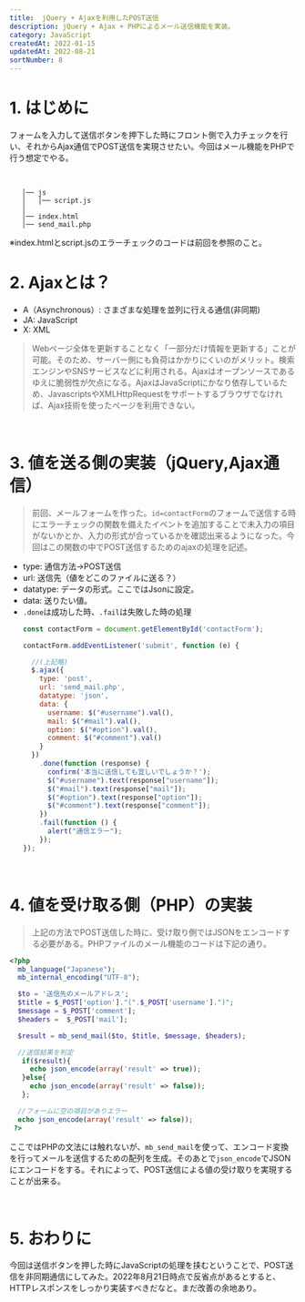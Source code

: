 ```yaml
---
title:  jQuery + Ajaxを利用したPOST送信
description: jQuery + Ajax + PHPによるメール送信機能を実装。
category: JavaScript
createdAt: 2022-01-15
updatedAt: 2022-08-21
sortNumber: 8
---
```


# 1. はじめに
フォームを入力して送信ボタンを押下した時にフロント側で入力チェックを行い、それからAjax通信でPOST送信を実現させたい。今回はメール機能をPHPで行う想定でやる。

<br>

```
   │── js
   │   │── script.js
   │
   │── index.html
   │── send_mail.php
```
※index.htmlとscript.jsのエラーチェックのコードは前回を参照のこと。
<br>

# 2. Ajaxとは？
- A（Asynchronous）: さまざまな処理を並列に行える通信(非同期)
- JA: JavaScript
- X: XML
> Webページ全体を更新することなく「一部分だけ情報を更新する」ことが可能。そのため、サーバー側にも負荷はかかりにくいのがメリット。検索エンジンやSNSサービスなどに利用される。Ajaxはオープンソースであるゆえに脆弱性が欠点になる。AjaxはJavaScriptにかなり依存しているため、JavascriptsやXMLHttpRequestをサポートするブラウザでなければ、Ajax技術を使ったページを利用できない。

<br>

# 3. 値を送る側の実装（jQuery,Ajax通信）
> 前回、メールフォームを作った。`id=contactForm`のフォームで送信する時にエラーチェックの関数を備えたイベントを追加することで未入力の項目がないかとか、入力の形式が合っているかを確認出来るようになった。今回はこの関数の中でPOST送信するためのajaxの処理を記述。
- type: 通信方法→POST送信
- url: 送信先（値をどこのファイルに送る？）
- datatype: データの形式。ここではJsonに設定。
- data: 送りたい値。
- `.done`は成功した時、`.fail`は失敗した時の処理
  ```js
  const contactForm = document.getElementById('contactForm');

  contactForm.addEventListener('submit', function (e) {

    //(上記略)
    $.ajax({
      type: 'post',
      url: 'send_mail.php',
      datatype: 'json',
      data: {
        username: $("#username").val(),
        mail: $("#mail").val(),
        option: $("#option").val(),
        comment: $("#comment").val()
      }
    })
      .done(function (response) {
        confirm('本当に送信しても宜しいでしょうか？');
        $("#username").text(response["username"]);
        $("#mail").text(response["mail"]);
        $("#option").text(response["option"]);
        $("#comment").text(response["comment"]);
      })
      .fail(function () {
        alert("通信エラー");
      });
  });

  ```

<br>

# 4. 値を受け取る側（PHP）の実装
> 上記の方法でPOST送信した時に、受け取り側ではJSONをエンコードする必要がある。PHPファイルのメール機能のコードは下記の通り。
```php
<?php
  mb_language("Japanese");
  mb_internal_encoding("UTF-8");

  $to = '送信先のメールアドレス';
  $title = $_POST['option']."(".$_POST['username'].")";
  $message = $_POST['comment'];
  $headers =  $_POST['mail'];

  $result = mb_send_mail($to, $title, $message, $headers);

  //送信結果を判定
   if($result){
     echo json_encode(array('result' => true));
   }else{
     echo json_encode(array('result' => false));
   };

  //フォームに空の項目がありエラー
  echo json_encode(array('result' => false));
 ?>
```

ここではPHPの文法には触れないが、`mb_send_mail`を使って、エンコード変換を行ってメールを送信するための配列を生成。そのあとで`json_encode`でJSONにエンコードをする。それによって、POST送信による値の受け取りを実現することが出来る。

<br>

# 5. おわりに
今回は送信ボタンを押した時にJavaScriptの処理を挟むということで、POST送信を非同期通信にしてみた。2022年8月21日時点で反省点があるとすると、HTTPレスポンスをしっかり実装すべきだなと。まだ改善の余地あり。

<br>
